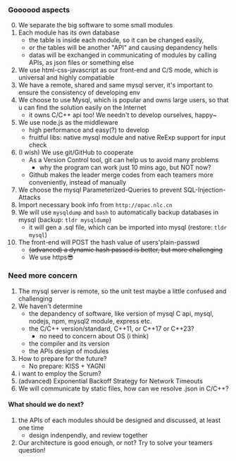 ### Goooood aspects
0. We separate the big software to some small modules
1. Each module has its own database
    - the table is inside each module, so it can be changed easily,
    - or the tables will be another "API" and causing depandency hells
    - datas will be exchanged in communicating of modules by calling APIs, as json files or something else
2. We use html-css-javascript as our front-end and C/S mode, which is universal and highly compatiable
3. We have a remote, shared and same mysql server, it's important to ensure the consistency of developing env
4. We choose to use Mysql, which is popular and owns large users, so that u can find the solution easily on the Internet
    - it owns C/C++ api too! We needn't to develop ourselves, happy~
5. We use node.js as the middleware
    - high performance and easy(?) to develop
    - fruitful libs: native mysql module and native ReExp support for input check
6. (I wish) We use git/GitHub to cooperate
    - As a Version Control tool, git can help us to avoid many problems
        - why the program can work just 10 mins ago, but NOT now? 
    - Github makes the leader merge codes from each teamers more conveniently, instead of manually
7. We choose the mysql Parameterized-Queries to prevent SQL-Injection-Attacks
8. Import necessary book info from `http://opac.nlc.cn`
9. We will use `mysqldump` and `bash` to automatically backup databases in mysql (backup: `tldr mysqldump`)
    - it will gen a .sql file, which can be imported into mysql (restore: `tldr mysql`)
10. The front-end will POST the hash value of users'plain-passwd
    - ~~(advanced) a dynamic hash passed is better, but more challenging~~
    - We use https😎




### Need more concern
1. The mysql server is remote, so the unit test maybe a little confused and challenging
2. We haven't determine 
    - the depandency of software, like version of mysql C api, mysql, nodejs, npm, mysql2 module, express etc.
    - the C/C++ version/standard, C++11, or C++17 or C++23?
        - no need to concern about OS (i think)
    - the compiler and its version
    - the APIs design of modules
3. How to prepare for the future?
    - No prepare: KISS + YAGNI
4. i want to employ the Scrum?
5. (advanced) Exponential Backoff Strategy for Network Timeouts
6. We will communicate by static files, how can we resolve .json in C/C++?


#### What should we do next?
1. the APIs of each modules should be designed and discussed, at least one time
    - design indenpendly, and review together
2. Our architecture is good enough, or not? Try to solve your teamers question!
